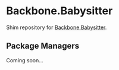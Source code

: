 Backbone.Babysitter
===================

Shim repository for [Backbone.Babysitter](http://github.com/marionettejs/backbone.babysitter).

Package Managers
----------------

Coming soon...
